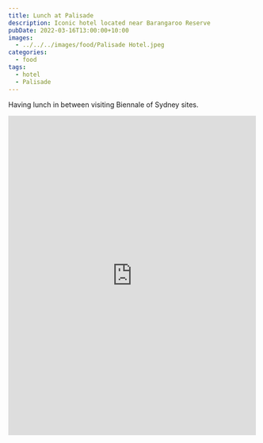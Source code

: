 ```yaml
---
title: Lunch at Palisade
description: Iconic hotel located near Barangaroo Reserve
pubDate: 2022-03-16T13:00:00+10:00
images:
  - ../../../images/food/Palisade Hotel.jpeg
categories:
  - food
tags:
  - hotel
  - Palisade
---
```


Having lunch in between visiting Biennale of Sydney sites.

<iframe src="https://www.facebook.com/plugins/post.php?href=https%3A%2F%2Fwww.facebook.com%2Fchris1.tham%2Fposts%2Fpfbid02SvBBiWwKejsxqct7ZY9qGLp2xhhwD4yyJvYKDUToY8aKmCxopmuPUsySTUiHwsd7l&show_text=true&width=500" width="500" height="645" style="border:none;overflow:hidden" scrolling="no" frameborder="0" allowfullscreen="true" allow="autoplay; clipboard-write; encrypted-media; picture-in-picture; web-share"></iframe>
